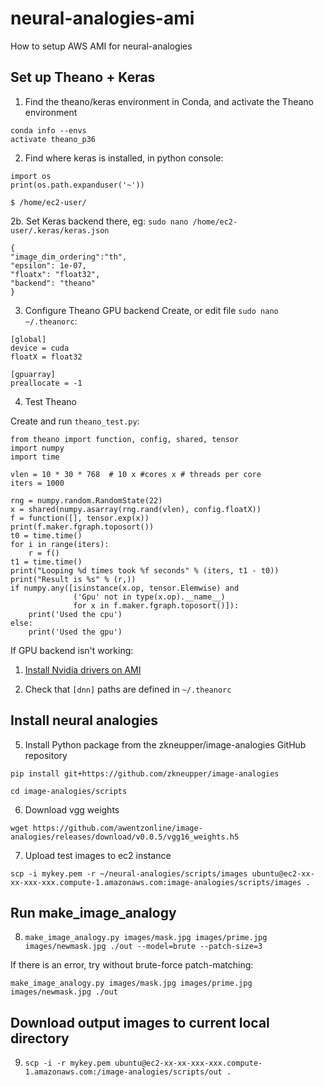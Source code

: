 # neural-analogies-ami
How to setup AWS AMI for neural-analogies

## Set up Theano + Keras

1. Find the theano/keras environment in Conda, and activate the Theano environment
```
conda info --envs
activate theano_p36
```
2. Find where keras is installed, in python console:
```
import os
print(os.path.expanduser('~'))
```

`$ /home/ec2-user/`


2b. Set Keras backend there, eg: `sudo nano /home/ec2-user/.keras/keras.json`
```
{
"image_dim_ordering":"th",
"epsilon": 1e-07,
"floatx": "float32",
"backend": "theano"
}
```

3. Configure Theano GPU backend
Create, or edit file `sudo nano ~/.theanorc`:

```
[global]
device = cuda
floatX = float32

[gpuarray]
preallocate = -1
```

4. Test Theano

Create and run `theano_test.py`:
```
from theano import function, config, shared, tensor
import numpy
import time

vlen = 10 * 30 * 768  # 10 x #cores x # threads per core
iters = 1000

rng = numpy.random.RandomState(22)
x = shared(numpy.asarray(rng.rand(vlen), config.floatX))
f = function([], tensor.exp(x))
print(f.maker.fgraph.toposort())
t0 = time.time()
for i in range(iters):
    r = f()
t1 = time.time()
print("Looping %d times took %f seconds" % (iters, t1 - t0))
print("Result is %s" % (r,))
if numpy.any([isinstance(x.op, tensor.Elemwise) and
              ('Gpu' not in type(x.op).__name__)
              for x in f.maker.fgraph.toposort()]):
    print('Used the cpu')
else:
    print('Used the gpu')
```

If GPU backend isn't working:

1. [Install Nvidia drivers on AMI](https://docs.aws.amazon.com/AWSEC2/latest/UserGuide/install-nvidia-driver.html)

2. Check that `[dnn]` paths are defined in `~/.theanorc`


## Install neural analogies

5. Install Python package from the zkneupper/image-analogies GitHub repository

`pip install git+https://github.com/zkneupper/image-analogies`

`cd image-analogies/scripts`

6. Download vgg weights

`wget https://github.com/awentzonline/image-analogies/releases/download/v0.0.5/vgg16_weights.h5`

7. Upload test images to ec2 instance

`scp -i mykey.pem -r ~/neural-analogies/scripts/images ubuntu@ec2-xx-xx-xxx-xxx.compute-1.amazonaws.com:image-analogies/scripts/images .`

## Run make_image_analogy

8. `make_image_analogy.py images/mask.jpg images/prime.jpg images/newmask.jpg ./out --model=brute --patch-size=3`

If there is an error, try without brute-force patch-matching:

`make_image_analogy.py images/mask.jpg images/prime.jpg images/newmask.jpg ./out`

## Download output images to current local directory

9. `scp -i -r mykey.pem ubuntu@ec2-xx-xx-xxx-xxx.compute-1.amazonaws.com:/image-analogies/scripts/out .`
